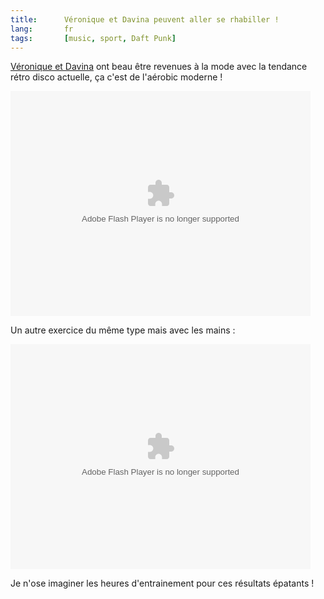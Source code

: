 ```yaml
---
title:      Véronique et Davina peuvent aller se rhabiller !
lang:       fr
tags:       [music, sport, Daft Punk]
---
```


[Véronique et Davina](http://www.veronique-et-davina.com/) ont beau être revenues à la mode avec la tendance rétro disco actuelle, ça c'est de l'aérobic moderne !

<html><object type="application/x-shockwave-flash" data="http://www.collegehumor.com/moogaloop/moogaloop.swf?clip_id=1789284&fullscreen=1" width="480" height="360" ><param name="allowfullscreen" value="true" /><param name="movie" quality="best" value="http://www.collegehumor.com/moogaloop/moogaloop.swf?clip_id=1789284&fullscreen=1" /></object></html>

Un autre exercice du même type mais avec les mains :

<html><object type="application/x-shockwave-flash" data="http://www.collegehumor.com/moogaloop/moogaloop.swf?clip_id=1764256&fullscreen=1" width="480" height="360" ><param name="allowfullscreen" value="true" /><param name="movie" quality="best" value="http://www.collegehumor.com/moogaloop/moogaloop.swf?clip_id=1764256&fullscreen=1" /></object></html>

Je n'ose imaginer les heures d'entrainement pour ces résultats épatants !
